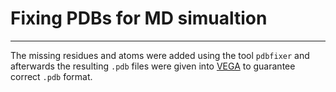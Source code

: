 # Fixing PDBs for MD simualtion
---
The missing residues and atoms were added using the tool `pdbfixer` and afterwards the resulting `.pdb` files were given into [VEGA](https://www.ddl.unimi.it/vegaol/vegawe.htm) to guarantee correct `.pdb` format.